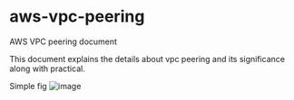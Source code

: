 # aws-vpc-peering

AWS VPC peering document

This document explains the details about vpc peering and its significance along with practical.

Simple fig ![image](https://github.com/user-attachments/assets/7a959e39-c484-4e3b-b5a6-0bb79354d0fd)

